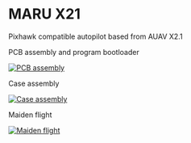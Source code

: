 # MARU X21

Pixhawk compatible autopilot based from AUAV X2.1

PCB assembly and program bootloader

[![PCB assembly](http://img.youtube.com/vi/ogCYYdSt7_Y/0.jpg)](https://youtu.be/ogCYYdSt7_Y?t=0)

Case assembly

[![Case assembly](http://img.youtube.com/vi/GHVFkq7RcLQ/0.jpg)](https://youtu.be/GHVFkq7RcLQ?t=0)

Maiden flight

[![Maiden flight](http://img.youtube.com/vi/oDkj_PMFI5Y/0.jpg)](https://youtu.be/oDkj_PMFI5Y?t=0)


